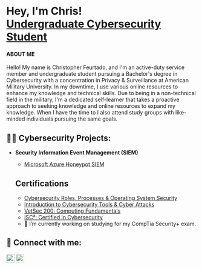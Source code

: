 <h1>Hey, I'm Chris! <br/><a href="https://github.com/Crypss22"><a href="https://www.linkedin.com/in/chrisfeurtado/">Undergraduate Cybersecurity Student</a></h1>
  <h4>ABOUT ME</h4>
  
  <p>Hello! My name is Christopher Feurtado, and I'm an active-duty service member and undergraduate student pursuing a Bachelor's degree in Cybersecurity with a concentration in Privacy & Surveillance at American Military University. In my downtime, I use various online resources to enhance my knowledge and technical skills. Due to being in a non-technical field in the military, I'm a dedicated self-learner that takes a proactive approach to seeking knowledge and online resources to expand my knowledge. When I have the time to I also attend study groups with like-minded individuals pursuing the same goals.</p>
  
<h2>👨‍💻 Cybersecurity Projects:</h2>

- <b>Security Information Event Management (SIEM)</b>
  - [Microsoft Azure Honeypot SIEM](https://github.com/Crypss22/AzureSIEM)

  <h2>Certifications</h2>
  
  - [Cybersecurity Roles, Processes & Operating System Security](https://www.coursera.org/account/accomplishments/certificate/XNKZEV686G46)
  - [Introduction to Cybersecurity Tools & Cyber Attacks](https://www.coursera.org/account/accomplishments/certificate/RY7X8MUNCEXA)
  - [VetSec 200: Computing Fundamentals](https://github.com/Crypss22/Crypss22/blob/main/VetSec%20200%20Computing%20Fundamentals.pdf)
  - [ISC²: Certified in Cybersecurity](https://github.com/Crypss22/Crypss22/blob/main/ISC%C2%B2%20Cybersecurity%20Course%20Completion.pdf)
  - 🔭 I’m currently working on studying for my CompTia Security+ exam.
<h2> 🤳 Connect with me:</h2>

[<img align="left" alt="JoshMadakor | Twitter" width="22px" src="https://cdn.jsdelivr.net/npm/simple-icons@v3/icons/twitter.svg" />][twitter]
[<img align="left" alt="JoshMadakor | LinkedIn" width="22px" src="https://cdn.jsdelivr.net/npm/simple-icons@v3/icons/linkedin.svg" />][linkedin]

[twitter]: https://twitter.com/Crypss2
[linkedin]: https://www.linkedin.com/in/chrisfeurtado/

<!--
- 🔭 I’m currently working on ...
- 🌱 I’m currently learning ...
- 👯 I’m looking to collaborate on ...
- 🤔 I’m looking for help with ...
- 💬 Ask me about ...
- 📫 How to reach me: ...
-->
